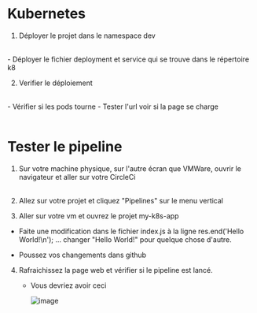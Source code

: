 # Kubernetes

1. Déployer le projet dans le namespace dev
<br>
    - Déployer le fichier deployment et service qui se trouve dans le répertoire k8

<br>

2. Verifier le déploiement
<br>
    - Vérifier si les pods tourne
    - Tester l'url voir si la page se charge
  <br><br>

# Tester le pipeline

1. Sur votre machine physique, sur l'autre écran que VMWare, ouvrir le navigateur et aller sur votre CircleCi
  <br><br>

2. Allez sur votre projet et cliquez "Pipelines" sur le menu vertical

3. Aller sur votre vm et ouvrez le projet my-k8s-app
   <br>
  - Faite une modification dans le fichier index.js à la ligne res.end('Hello World!\n');  ... changer "Hello World!" pour quelque chose d'autre.

  - Poussez vos changements dans github

4. Rafraichissez la page web et vérifier si le pipeline est lancé.

   - Vous devriez avoir ceci
  
     ![image](https://github.com/user-attachments/assets/d541690e-fda1-4993-8e0c-e6f583ef5f26)


 

